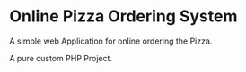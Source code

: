 # Online Pizza Ordering System

A simple web Application for online ordering the Pizza.


A pure custom PHP Project. 
